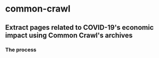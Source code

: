 # common-crawl
## Extract pages related to COVID-19's economic impact using Common Crawl's archives

### The process
